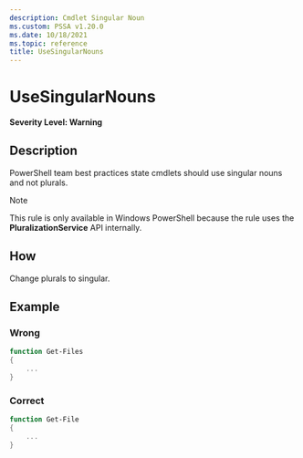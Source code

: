 ```yaml
---
description: Cmdlet Singular Noun
ms.custom: PSSA v1.20.0
ms.date: 10/18/2021
ms.topic: reference
title: UseSingularNouns
---
```

# UseSingularNouns

**Severity Level: Warning**

## Description

PowerShell team best practices state cmdlets should use singular nouns and not plurals.

> [!NOTE]
> This rule is only available in Windows PowerShell because the rule uses the
> **PluralizationService** API internally.

## How

Change plurals to singular.

## Example

### Wrong

```powershell
function Get-Files
{
    ...
}
```

### Correct

```powershell
function Get-File
{
    ...
}
```
